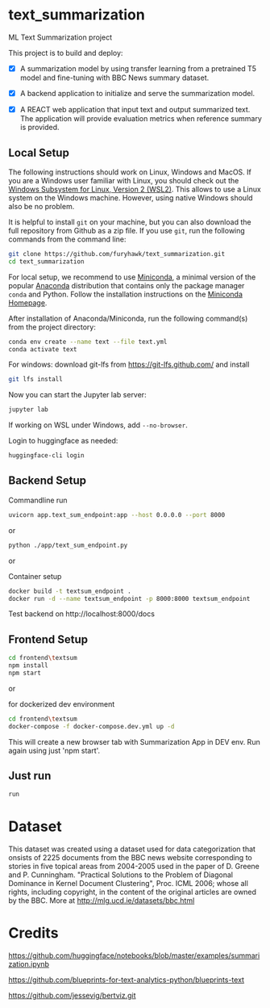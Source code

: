# text_summarization
ML Text Summarization project

This project is to build and deploy:
- [x] A summarization model by using transfer learning from a pretrained T5 model and fine-tuning with BBC News summary dataset. 
- [x] A backend application to initialize and serve the summarization model.
- [x] A REACT web application that input text and output summarized text. The application will provide evaluation metrics when reference summary is provided. 


## Local Setup

The following instructions should work on Linux, Windows and MacOS. If you are a Windows user familiar with Linux, you should check out the [Windows Subsystem for Linux, Version 2 (WSL2)](https://docs.microsoft.com/en-us/windows/wsl/). This allows to use a Linux system on the Windows machine. However, using native Windows should also be no problem.

It is helpful to install `git` on your machine, but you can also download the full repository from Github as a zip file. If you use `git`, run the following commands from the command line:

```sh
git clone https://github.com/furyhawk/text_summarization.git
cd text_summarization
```

For local setup, we recommend to use [Miniconda](https://docs.conda.io/en/latest/miniconda.html), a minimal version of the popular [Anaconda](https://www.anaconda.com/) distribution that contains only the package manager `conda` and Python. Follow the installation instructions on the [Miniconda Homepage](https://docs.conda.io/en/latest/miniconda.html).

After installation of Anaconda/Miniconda, run the following command(s) from the project directory:

```sh
conda env create --name text --file text.yml
conda activate text
```

For windows:
download git-lfs from https://git-lfs.github.com/
and install

```sh
git lfs install
```

Now you can start the Jupyter lab server:

```sh
jupyter lab
```

If working on WSL under Windows, add `--no-browser`.


Login to huggingface as needed:

```sh
huggingface-cli login
```

## Backend Setup

Commandline run
```sh
uvicorn app.text_sum_endpoint:app --host 0.0.0.0 --port 8000
```

or

```sh
python ./app/text_sum_endpoint.py
```

or

Container setup
```sh
docker build -t textsum_endpoint .
docker run -d --name textsum_endpoint -p 8000:8000 textsum_endpoint
```

Test backend on
http://localhost:8000/docs

## Frontend Setup

```sh
cd frontend\textsum
npm install
npm start
```

or

for dockerized dev environment
```sh
cd frontend\textsum
docker-compose -f docker-compose.dev.yml up -d
```
This will create a new browser tab with Summarization App in DEV env. Run again using just 'npm start'.

## Just run
```sh
run
```
# Dataset

This dataset was created using a dataset used for data categorization that onsists of 2225 documents from the BBC news website corresponding to stories in five topical areas from 2004-2005 used in the paper of D. Greene and P. Cunningham. "Practical Solutions to the Problem of Diagonal Dominance in Kernel Document Clustering", Proc. ICML 2006; whose all rights, including copyright, in the content of the original articles are owned by the BBC. More at http://mlg.ucd.ie/datasets/bbc.html

# Credits

https://github.com/huggingface/notebooks/blob/master/examples/summarization.ipynb

https://github.com/blueprints-for-text-analytics-python/blueprints-text

https://github.com/jessevig/bertviz.git

